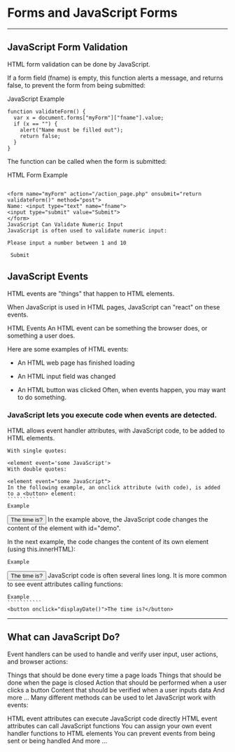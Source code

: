 # Forms and JavaScript Forms
----------------
## JavaScript Form Validation
HTML form validation can be done by JavaScript.

If a form field (fname) is empty, this function alerts a message, and returns false, to prevent the form from being submitted:

JavaScript Example
```````````
function validateForm() {
  var x = document.forms["myForm"]["fname"].value;
  if (x == "") {
    alert("Name must be filled out");
    return false;
  }
}
````````````


The function can be called when the form is submitted:

HTML Form Example
```````````

<form name="myForm" action="/action_page.php" onsubmit="return validateForm()" method="post">
Name: <input type="text" name="fname">
<input type="submit" value="Submit">
</form>
JavaScript Can Validate Numeric Input
JavaScript is often used to validate numeric input:

Please input a number between 1 and 10

 Submit
`````````````````

## JavaScript Events
HTML events are "things" that happen to HTML elements.

When JavaScript is used in HTML pages, JavaScript can "react" on these events.

HTML Events
An HTML event can be something the browser does, or something a user does.

Here are some examples of HTML events:

* An HTML web page has finished loading
- An HTML input field was changed
+ An HTML button was clicked
Often, when events happen, you may want to do something.

### JavaScript lets you execute code when events are detected.

HTML allows event handler attributes, with JavaScript code, to be added to HTML elements.
```````````
With single quotes:

<element event='some JavaScript'>
With double quotes:

<element event="some JavaScript">
In the following example, an onclick attribute (with code), is added to a <button> element:
``````````
Example
````````````````
<button onclick="document.getElementById('demo').innerHTML = Date()">The time is?</button>
In the example above, the JavaScript code changes the content of the element with id="demo".

In the next example, the code changes the content of its own element (using this.innerHTML):
````````````
Example
`````````````
<button onclick="this.innerHTML = Date()">The time is?</button>
JavaScript code is often several lines long. It is more common to see event attributes calling functions:
````````````````
Example
```````````
<button onclick="displayDate()">The time is?</button>
``````````````````
------------------

## What can JavaScript Do?
Event handlers can be used to handle and verify user input, user actions, and browser actions:

Things that should be done every time a page loads
Things that should be done when the page is closed
Action that should be performed when a user clicks a button
Content that should be verified when a user inputs data
And more ...
Many different methods can be used to let JavaScript work with events:

HTML event attributes can execute JavaScript code directly
HTML event attributes can call JavaScript functions
You can assign your own event handler functions to HTML elements
You can prevent events from being sent or being handled
And more ...